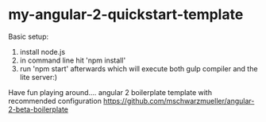 # my-angular-2-quickstart-template

Basic setup:
1) install node.js
2) in command line hit 'npm install'
3) run 'npm start' afterwards which will execute both gulp compiler and the lite server:)

Have fun playing around....
angular 2 boilerplate template with recommended configuration
https://github.com/mschwarzmueller/angular-2-beta-boilerplate
